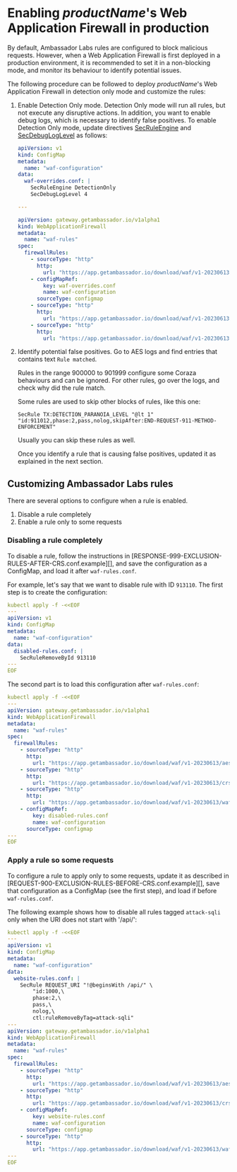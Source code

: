 # Enabling $productName$'s Web Application Firewall in production

By default, Ambassador Labs rules are configured to block malicious requests. However, when a Web Application Firewall is
first deployed in a production environment, it is recommended to set it in a non-blocking mode, and monitor its behaviour
to identify potential issues.

The following procedure can be followed to deploy $productName$'s Web Application Firewall in detection only mode and
customize the rules:

1. Enable Detection Only mode. Detection Only mode will run all rules, but not execute any disruptive actions. In addition,
   you want to enable debug logs, which is necessary to identify false positives.
   To enable Detection Only mode, update directives [SecRuleEngine][] and [SecDebugLogLevel][] as follows:

   ```yaml
   apiVersion: v1
   kind: ConfigMap
   metadata:
     name: "waf-configuration"
   data:
     waf-overrides.conf: |
       SecRuleEngine DetectionOnly
       SecDebugLogLevel 4

   ---

   apiVersion: gateway.getambassador.io/v1alpha1
   kind: WebApplicationFirewall
   metadata:
     name: "waf-rules"
   spec:
     firewallRules:
       - sourceType: "http"
         http:
           url: "https://app.getambassador.io/download/waf/v1-20230613/aes-waf.conf"
       - configMapRef:
           key: waf-overrides.conf
           name: waf-configuration
         sourceType: configmap
       - sourceType: "http"
         http:
           url: "https://app.getambassador.io/download/waf/v1-20230613/crs-setup.conf"
       - sourceType: "http"
         http:
           url: "https://app.getambassador.io/download/waf/v1-20230613/waf-rules.conf"
   ```

2. Identify potential false positives. Go to AES logs and find entries that contains text `Rule matched`.

   Rules in the range 900000 to 901999 configure some Coraza behaviours and can be ignored. For other rules, go over the
   logs, and check why did the rule match.

   Some rules are used to skip other blocks of rules, like this one:

   ```text
   SecRule TX:DETECTION_PARANOIA_LEVEL "@lt 1" "id:911012,phase:2,pass,nolog,skipAfter:END-REQUEST-911-METHOD-ENFORCEMENT"
   ```

   Usually you can skip these rules as well.

   Once you identify a rule that is causing false positives, updated it as explained in the next section.

## Customizing Ambassador Labs rules

There are several options to configure when a rule is enabled.

1. Disable a rule completely
2. Enable a rule only to some requests

### Disabling a rule completely

To disable a rule, follow the instructions in [RESPONSE-999-EXCLUSION-RULES-AFTER-CRS.conf.example][], and save the
configuration as a ConfigMap, and load it after `waf-rules.conf`.

For example, let's say that we want to disable rule with ID `913110`. The first step is to create the configuration:

   ```yaml
   kubectl apply -f -<<EOF
   ---
   apiVersion: v1
   kind: ConfigMap
   metadata:
     name: "waf-configuration"
   data:
     disabled-rules.conf: |
       SecRuleRemoveById 913110
   ---
   EOF
   ```

The second part is to load this configuration after `waf-rules.conf`:

   ```yaml
   kubectl apply -f -<<EOF
   ---
   apiVersion: gateway.getambassador.io/v1alpha1
   kind: WebApplicationFirewall
   metadata:
     name: "waf-rules"
   spec:
     firewallRules:
       - sourceType: "http"
         http:
           url: "https://app.getambassador.io/download/waf/v1-20230613/aes-waf.conf"
       - sourceType: "http"
         http:
           url: "https://app.getambassador.io/download/waf/v1-20230613/crs-setup.conf"
       - sourceType: "http"
         http:
           url: "https://app.getambassador.io/download/waf/v1-20230613/waf-rules.conf"
       - configMapRef:
           key: disabled-rules.conf
           name: waf-configuration
         sourceType: configmap
   ---
   EOF
   ```

### Apply a rule so some requests

To configure a rule to apply only to some requests, update it as described in [REQUEST-900-EXCLUSION-RULES-BEFORE-CRS.conf.example][],
save that configuration as a ConfigMap (see the first step), and load if before `waf-rules.conf`.

The following example shows how to disable all rules tagged `attack-sqli` only when the URI does not start with '/api/':

   ```yaml
   kubectl apply -f -<<EOF
   ---
   apiVersion: v1
   kind: ConfigMap
   metadata:
     name: "waf-configuration"
   data:
     website-rules.conf: |
       SecRule REQUEST_URI "!@beginsWith /api/" \
           "id:1000,\
           phase:2,\
           pass,\
           nolog,\
           ctl:ruleRemoveByTag=attack-sqli"
   ---
   apiVersion: gateway.getambassador.io/v1alpha1
   kind: WebApplicationFirewall
   metadata:
     name: "waf-rules"
   spec:
     firewallRules:
       - sourceType: "http"
         http:
           url: "https://app.getambassador.io/download/waf/v1-20230613/aes-waf.conf"
       - sourceType: "http"
         http:
           url: "https://app.getambassador.io/download/waf/v1-20230613/crs-setup.conf"
       - configMapRef:
           key: website-rules.conf
           name: waf-configuration
         sourceType: configmap
       - sourceType: "http"
         http:
           url: "https://app.getambassador.io/download/waf/v1-20230613/waf-rules.conf"
   ---
   EOF
   ```

[SecRuleEngine]: https://coraza.io/docs/seclang/directives/#secruleengine
[SecDebugLogLevel]: https://coraza.io/docs/seclang/directives/#secdebugloglevel

